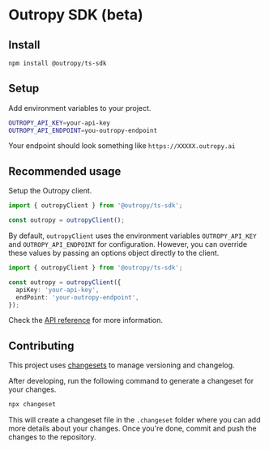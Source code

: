 # Outropy SDK (beta)

## Install

```bash
npm install @outropy/ts-sdk
```

## Setup

Add environment variables to your project.

```bash
OUTROPY_API_KEY=your-api-key
OUTROPY_API_ENDPOINT=you-outropy-endpoint
```

Your endpoint should look something like `https://XXXXX.outropy.ai`

## Recommended usage

Setup the Outropy client.

```ts
import { outropyClient } from '@outropy/ts-sdk';

const outropy = outropyClient();
```

By default, `outropyClient` uses the environment variables `OUTROPY_API_KEY` and `OUTROPY_API_ENDPOINT` for configuration. However, you can override these values by passing an options object directly to the client.

```ts
import { outropyClient } from '@outropy/ts-sdk';

const outropy = outropyClient({
  apiKey: 'your-api-key',
  endPoint: 'your-outropy-endpoint',
});
```

Check the [API reference](https://docs.outropy.ai/api-reference/introduction) for more information.

## Contributing

This project uses [changesets](https://github.com/changesets/changesets) to manage versioning and changelog.

After developing, run the following command to generate a changeset for your changes.

```bash
npx changeset
```

This will create a changeset file in the `.changeset` folder where you can add more details about your changes. Once you're done, commit and push the changes to the repository.
